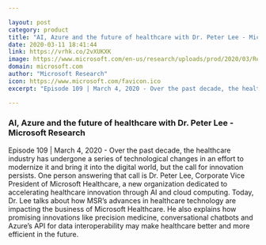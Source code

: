 ```yaml
---

layout: post
category: product
title: "AI, Azure and the future of healthcare with Dr. Peter Lee - Microsoft Research"
date: 2020-03-11 18:41:44
link: https://vrhk.co/2vXUKXK
image: https://www.microsoft.com/en-us/research/uploads/prod/2020/03/Research_Podcast_Lee_Social_1200x627.png
domain: microsoft.com
author: "Microsoft Research"
icon: https://www.microsoft.com/favicon.ico
excerpt: "Episode 109 | March 4, 2020 - Over the past decade, the healthcare industry has undergone a series of technological changes in an effort to modernize it and bring it into the digital world, but the call for innovation persists. One person answering that call is Dr. Peter Lee, Corporate Vice President of Microsoft Healthcare, a new organization dedicated to accelerating healthcare innovation through AI and cloud computing. Today, Dr. Lee talks about how MSR’s advances in healthcare technology are impacting the business of Microsoft Healthcare. He also explains how promising innovations like precision medicine, conversational chatbots and Azure’s API for data interoperability may make healthcare better and more efficient in the future."

---
```


### AI, Azure and the future of healthcare with Dr. Peter Lee - Microsoft Research

Episode 109 | March 4, 2020 - Over the past decade, the healthcare industry has undergone a series of technological changes in an effort to modernize it and bring it into the digital world, but the call for innovation persists. One person answering that call is Dr. Peter Lee, Corporate Vice President of Microsoft Healthcare, a new organization dedicated to accelerating healthcare innovation through AI and cloud computing. Today, Dr. Lee talks about how MSR’s advances in healthcare technology are impacting the business of Microsoft Healthcare. He also explains how promising innovations like precision medicine, conversational chatbots and Azure’s API for data interoperability may make healthcare better and more efficient in the future.